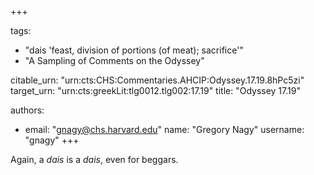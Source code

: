 +++

tags:
- "dais &#39;feast, division of portions (of meat); sacrifice&#39;"
- "A Sampling of Comments on the Odyssey"

citable_urn: "urn:cts:CHS:Commentaries.AHCIP:Odyssey.17.19.8hPc5zi"
target_urn: "urn:cts:greekLit:tlg0012.tlg002:17.19"
title: "Odyssey 17.19"

authors:
- email: "gnagy@chs.harvard.edu"
  name: "Gregory Nagy"
  username: "gnagy"
+++

<p>Again, a <em>dais</em> is a <em>dais</em>, even for beggars.  </p>